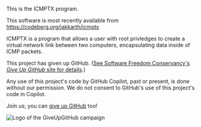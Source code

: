 This is the ICMPTX program.

This software is most recently available from https://codeberg.org/jakkarth/icmptx

ICMPTX is a program that allows a user with root privledges to create a virtual network link between two computers, encapsulating data inside of ICMP packets.

This project has given up GitHub.  ([See Software Freedom Conservancy's *Give Up  GitHub* site for details](https://GiveUpGitHub.org).)

Any use of this project's code by GitHub Copilot, past or present, is done without our permission.  We do not consent to GitHub's use of this project's code in Copilot.

Join us; you can [give up GitHub](https://GiveUpGitHub.org) too!

![Logo of the GiveUpGitHub campaign](https://sfconservancy.org/img/GiveUpGitHub.png)
